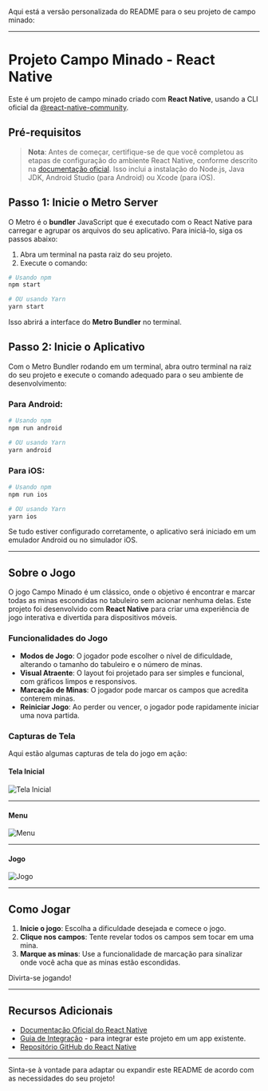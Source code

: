 Aqui está a versão personalizada do README para o seu projeto de campo minado:

---

# Projeto Campo Minado - React Native

Este é um projeto de campo minado criado com **React Native**, usando a CLI oficial da [@react-native-community](https://github.com/react-native-community/cli).

## Pré-requisitos

> **Nota**: Antes de começar, certifique-se de que você completou as etapas de configuração do ambiente React Native, conforme descrito na [documentação oficial](https://reactnative.dev/docs/environment-setup). Isso inclui a instalação do Node.js, Java JDK, Android Studio (para Android) ou Xcode (para iOS).

## Passo 1: Inicie o Metro Server

O Metro é o **bundler** JavaScript que é executado com o React Native para carregar e agrupar os arquivos do seu aplicativo. Para iniciá-lo, siga os passos abaixo:

1. Abra um terminal na pasta raiz do seu projeto.
2. Execute o comando:

```bash
# Usando npm
npm start

# OU usando Yarn
yarn start
```

Isso abrirá a interface do **Metro Bundler** no terminal.

## Passo 2: Inicie o Aplicativo

Com o Metro Bundler rodando em um terminal, abra outro terminal na raiz do seu projeto e execute o comando adequado para o seu ambiente de desenvolvimento:

### Para Android:

```bash
# Usando npm
npm run android

# OU usando Yarn
yarn android
```

### Para iOS:

```bash
# Usando npm
npm run ios

# OU usando Yarn
yarn ios
```

Se tudo estiver configurado corretamente, o aplicativo será iniciado em um emulador Android ou no simulador iOS.

---

## Sobre o Jogo

O jogo Campo Minado é um clássico, onde o objetivo é encontrar e marcar todas as minas escondidas no tabuleiro sem acionar nenhuma delas. Este projeto foi desenvolvido com **React Native** para criar uma experiência de jogo interativa e divertida para dispositivos móveis.

### Funcionalidades do Jogo

- **Modos de Jogo**: O jogador pode escolher o nível de dificuldade, alterando o tamanho do tabuleiro e o número de minas.
- **Visual Atraente**: O layout foi projetado para ser simples e funcional, com gráficos limpos e responsivos.
- **Marcação de Minas**: O jogador pode marcar os campos que acredita conterem minas.
- **Reiniciar Jogo**: Ao perder ou vencer, o jogador pode rapidamente iniciar uma nova partida.

### Capturas de Tela

Aqui estão algumas capturas de tela do jogo em ação:

#### Tela Inicial

![Tela Inicial](https://github.com/user-attachments/assets/7be8d893-b6aa-4e81-b8b2-fdc59a868440)

---

#### Menu

![Menu](https://github.com/user-attachments/assets/9f03d206-a091-4bc7-8f8d-910886db529e)

---

#### Jogo

![Jogo](https://github.com/user-attachments/assets/e6d49f5a-2218-4925-b0c5-fbbd92aed012)

---

## Como Jogar

1. **Inicie o jogo**: Escolha a dificuldade desejada e comece o jogo.
2. **Clique nos campos**: Tente revelar todos os campos sem tocar em uma mina.
3. **Marque as minas**: Use a funcionalidade de marcação para sinalizar onde você acha que as minas estão escondidas.

Divirta-se jogando!

---

## Recursos Adicionais

- [Documentação Oficial do React Native](https://reactnative.dev/docs/getting-started)
- [Guia de Integração](https://reactnative.dev/docs/integration-with-existing-apps) - para integrar este projeto em um app existente.
- [Repositório GitHub do React Native](https://github.com/facebook/react-native)

--- 

Sinta-se à vontade para adaptar ou expandir este README de acordo com as necessidades do seu projeto!
